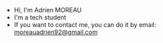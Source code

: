 - Hi, I'm Adrien MOREAU
- I'm a tech student
- If you want to contact me, you can do it by email: moreauadrien92@gmail.com
